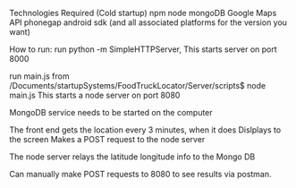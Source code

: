 Technologies Required (Cold startup)
    npm
    node
    mongoDB
    Google Maps API
    phonegap
    android sdk (and all associated platforms for the version you want)
    


How to run:
run python -m SimpleHTTPServer, 
    This starts server on port 8000

run main.js from /Documents/startupSystems/FoodTruckLocator/Server/scripts$ node main.js 
    This starts a node server on port 8080

MongoDB service needs to be started on the computer

The front end gets the location every 3 minutes, when it does
    Dislplays to the screen
    Makes a POST request to the node server

The node server relays the latitude longitude info to the Mongo DB

Can manually make POST requests to 8080 to see results via postman.
